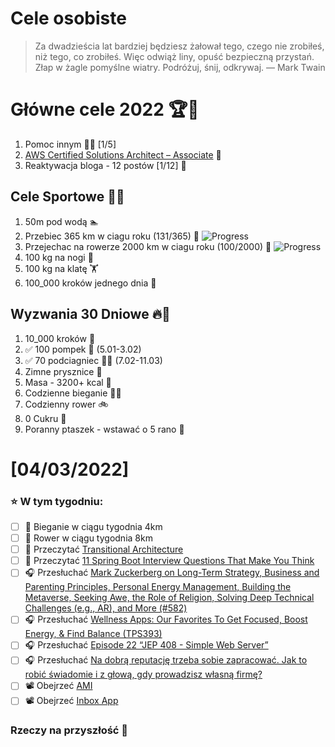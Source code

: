 Cele osobiste
==============
> Za dwadzieścia lat bardziej będziesz żałował tego, czego nie zrobiłeś, niż tego, co zrobiłeś. Więc odwiąż liny, opuść bezpieczną przystań. Złap w żagle pomyślne wiatry. Podróżuj, śnij, odkrywaj.
> — Mark Twain

# Główne cele 2022 🏆🥇
1. Pomoc innym 🧚‍♂️ [1/5]
2. [AWS Certified Solutions Architect – Associate](https://aws.amazon.com/certification/certified-solutions-architect-associate/) 📜
3. Reaktywacja bloga - 12 postów [1/12] 📝

## Cele Sportowe 💪🥈
1. 50m pod wodą 🏊
2. Przebiec 365 km w ciagu roku (131/365) 🏃 ![Progress](https://progress-bar.dev/36/)
3. Przejechac na rowerze 2000 km w ciagu roku (100/2000) 🚴 ![Progress](https://progress-bar.dev/5/)
4. 100 kg na nogi 🦵
5. 100 kg na klatę 🏋️
6. 100_000 kroków jednego dnia 🚶

## Wyzwania 30 Dniowe 🔥🥉
1. 10_000 kroków 🦶
2. ✅ 100 pompek 🙇 (5.01-3.02)
3. ✅ 70 podciagniec 🏋️‍♂️ (7.02-11.03)
4. Zimne prysznice 🚿
5. Masa - 3200+ kcal 🍌
6. Codzienne bieganie 🏃‍♀️
7. Codzienny rower 🚲
8. 0 Cukru 🎂
9. Poranny ptaszek - wstawać o 5 rano 🌅

# [04/03/2022]
### ⭐ W tym tygodniu:
- [ ] 🏃 Bieganie w ciągu tygodnia 4km
- [ ] 🚴 Rower w ciągu tygodnia 8km
- [ ] 📗 Przeczytać [Transitional Architecture](https://martinfowler.com/articles/patterns-legacy-displacement/transitional-architecture.html)
- [ ] 📗 Przeczytać [11 Spring Boot Interview Questions That Make You Think](https://www.marcobehler.com/guides/spring-boot-interview-questions)
- [ ] 🎧 Przesłuchać [Mark Zuckerberg on Long-Term Strategy, Business and Parenting Principles, Personal Energy Management, Building the Metaverse, Seeking Awe, the Role of Religion, Solving Deep Technical Challenges (e.g., AR), and More (#582)](https://tim.blog/2022/03/24/mark-zuckerberg/)
- [ ] 🎧 Przesłuchać [Wellness Apps: Our Favorites To Get Focused, Boost Energy, & Find Balance (TPS393)](https://www.asianefficiency.com/podcasts/393-wellness-apps/)
- [ ] 🎧 Przesłuchać [Episode 22 “JEP 408 - Simple Web Server”](https://inside.java/2022/03/04/podcast-022/)
- [ ] 🎧 Przesłuchać [Na dobrą reputację trzeba sobie zapracować. Jak to robić świadomie i z głową, gdy prowadzisz własną firmę?](https://malawielkafirma.pl/jak-budowac-reputacje-osobista/)
- [ ] 📽️ Obejrzeć [AMI ](https://www.youtube.com/watch?v=Ia-UEYYR44s&t=14862s)
- [ ] 📽️ Obejrzeć [Inbox App](https://www.youtube.com/watch?v=Tdo16MXXt1M&list=PLqq-6Pq4lTTak0b5DnJ-x85MWMPaTdl4A&index=5)

### Rzeczy na przyszłość 🏅
